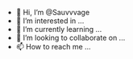 - 👋 Hi, I’m @Sauvvvage
- 👀 I’m interested in ...
- 🌱 I’m currently learning ...
- 💞️ I’m looking to collaborate on ...
- 📫 How to reach me ...

<!---
Sauvvvage/Sauvvvage is a ✨ special ✨ repository because its `README.md` (this file) appears on your GitHub profile.
You can click the Preview link to take a look at your changes.
--->
